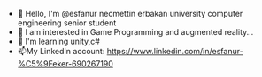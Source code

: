 
- 👋 Hello, I'm @esfanur necmettin erbakan university computer engineering senior student
- 👀 I am interested in Game Programming and augmented reality...
- 🌱 I'm learning unity,c#
- 📫My LinkedIn account: https://www.linkedin.com/in/esfanur-%C5%9Feker-690267190

<!---
esfanur/esfanur ✨ is a private ✨ repository because `README.md` (this file) appears on your GitHub profile.
You can click the Preview link to review your changes.
--->
